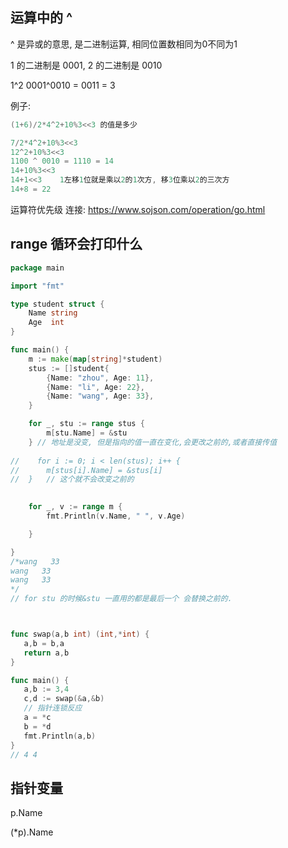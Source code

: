 



## 运算中的 ^

^ 是异或的意思, 是二进制运算, 相同位置数相同为0不同为1

1 的二进制是 0001, 2 的二进制是 0010

1^2 0001^0010  = 0011   = 3

例子:

``` go
(1+6)/2*4^2+10%3<<3 的值是多少

7/2*4^2+10%3<<3 
12^2+10%3<<3
1100 ^ 0010 = 1110 = 14
14+10%3<<3
14+1<<3    1左移1位就是乘以2的1次方, 移3位乘以2的三次方
14+8 = 22

```



运算符优先级 连接: <https://www.sojson.com/operation/go.html>



## range 循环会打印什么

``` go
package main

import "fmt"

type student struct {
	Name string
	Age  int
}

func main() {
	m := make(map[string]*student)
	stus := []student{
		{Name: "zhou", Age: 11},
		{Name: "li", Age: 22},
		{Name: "wang", Age: 33},
	}

	for _, stu := range stus {
		m[stu.Name] = &stu   
	} // 地址是没变, 但是指向的值一直在变化,会更改之前的,或者直接传值
    
//    for i := 0; i < len(stus); i++ {
//		m[stus[i].Name] = &stus[i]
//	}   // 这个就不会改变之前的

    
	for _, v := range m {
		fmt.Println(v.Name, " ", v.Age)

	}

}
/*wang   33
wang   33
wang   33
*/
// for stu 的时候&stu 一直用的都是最后一个 会替换之前的.

```



``` go


func swap(a,b int) (int,*int) {
   a,b = b,a
   return a,b
}

func main() {
   a,b := 3,4
   c,d := swap(&a,&b)
   // 指针连锁反应
   a = *c
   b = *d
   fmt.Println(a,b)
}
// 4 4

```



## 指针变量

p.Name 

(*p).Name







